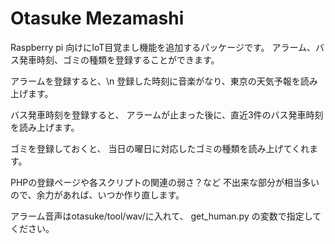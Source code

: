 # Otasuke Mezamashi

Raspberry pi 向けにIoT目覚まし機能を追加するパッケージです。
アラーム、バス発車時刻、ゴミの種類を登録することができます。

アラームを登録すると、\n
登録した時刻に音楽がなり、東京の天気予報を読み上げます。

バス発車時刻を登録すると、
アラームが止まった後に、直近3件のバス発車時刻を読み上げます。

ゴミを登録しておくと、
当日の曜日に対応したゴミの種類を読み上げてくれます。

PHPの登録ページや各スクリプトの関連の弱さ？など
不出来な部分が相当多いので、余力があれば、いつか作り直します。

アラーム音声はotasuke/tool/wav/に入れて、
get_human.py の変数で指定してください。
